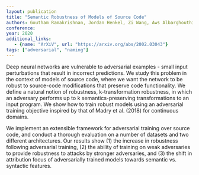 ```yaml
---
layout: publication
title: "Semantic Robustness of Models of Source Code"
authors: Goutham Ramakrishnan, Jordan Henkel, Zi Wang, Aws Albarghouthi, Somesh Jha, Thomas Reps
conference:
year: 2020
additional_links:
   - {name: "ArXiV", url: "https://arxiv.org/abs/2002.03043"}
tags: ["adversarial", "naming"]
---
```

Deep neural networks are vulnerable to adversarial examples - small input perturbations that result in incorrect predictions. We study this problem in the context of models of source code, where we want the network to be robust to source-code modifications that preserve code functionality. We define a natural notion of robustness, k-transformation robustness, in which an adversary performs up to k semantics-preserving transformations to an input program. We show how to train robust models using an adversarial training objective inspired by that of Madry et al. (2018) for continuous domains.

We implement an extensible framework for adversarial training over source code, and conduct a thorough evaluation on a number of datasets and two different architectures. Our results show (1) the increase in robustness following adversarial training, (2) the ability of training on weak adversaries to provide robustness to attacks by stronger adversaries, and (3) the shift in attribution focus of adversarially trained models towards semantic vs. syntactic features. 
